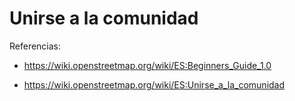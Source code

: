 # Unirse a la comunidad 

Referencias:

* [https:\/\/wiki.openstreetmap.org\/wiki\/ES:Beginners\_Guide\_1.0](https://wiki.openstreetmap.org/wiki/ES:Beginners_Guide_1.0)

* [https:\/\/wiki.openstreetmap.org\/wiki\/ES:Unirse\_a\_la\_comunidad](https://wiki.openstreetmap.org/wiki/ES:Unirse_a_la_comunidad)



